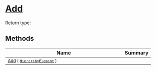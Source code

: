 # [Add](./HierarchyElement-100664010.md)


Return type:
## Methods

| Name | Summary | 
| --- | --- | 
| <sub>[Add](./HierarchyElement-100664010.md) ( [`HierarchyElement`](./../HierarchyElement.md) )</sub><img width=200/>| <sub></sub>| <br>


